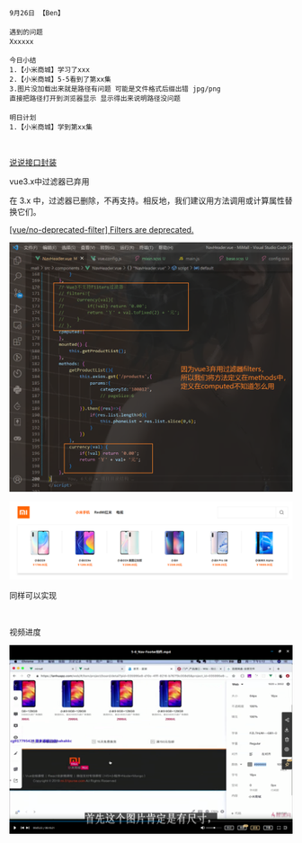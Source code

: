 ```html
9月26日 【Ben】

遇到的问题
Xxxxxx

今日小结
1.【小米商城】学习了xxx
2.【小米商城】5-5看到了第xx集
3.图片没加载出来就是路径有问题 可能是文件格式后缀出错 jpg/png
直接把路径打开到浏览器显示 显示得出来说明路径没问题

明日计划
1.【小米商城】学到第xx集
```

​	

[说说接口封装](https://www.cnblogs.com/yjf512/p/6525970.html)

vue3.x中过滤器已弃用

在 3.x 中，过滤器已删除，不再支持。相反地，我们建议用方法调用或计算属性替换它们。

[[vue/no-deprecated-filter] Filters are deprecated.](https://blog.csdn.net/HGGshiwo/article/details/119753259)

![image-20220926210225036](../Mi-Mall.assets/image-20220926210225036.png)

![image-20220926210503202](9月26日.assets/image-20220926210503202.png)

同样可以实现

​	

视频进度

![image-20220927111536483](9月26日.assets/image-20220927111536483.png)